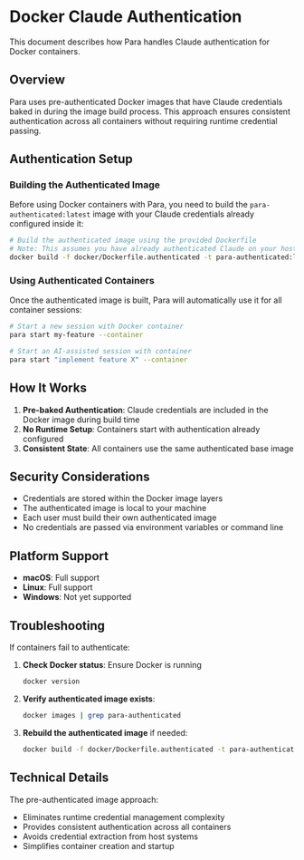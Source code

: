 # Docker Claude Authentication

This document describes how Para handles Claude authentication for Docker containers.

## Overview

Para uses pre-authenticated Docker images that have Claude credentials baked in during the image build process. This approach ensures consistent authentication across all containers without requiring runtime credential passing.

## Authentication Setup

### Building the Authenticated Image

Before using Docker containers with Para, you need to build the `para-authenticated:latest` image with your Claude credentials already configured inside it:

```bash
# Build the authenticated image using the provided Dockerfile
# Note: This assumes you have already authenticated Claude on your host system
docker build -f docker/Dockerfile.authenticated -t para-authenticated:latest .
```

### Using Authenticated Containers

Once the authenticated image is built, Para will automatically use it for all container sessions:

```bash
# Start a new session with Docker container
para start my-feature --container

# Start an AI-assisted session with container
para start "implement feature X" --container
```

## How It Works

1. **Pre-baked Authentication**: Claude credentials are included in the Docker image during build time
2. **No Runtime Setup**: Containers start with authentication already configured
3. **Consistent State**: All containers use the same authenticated base image

## Security Considerations

- Credentials are stored within the Docker image layers
- The authenticated image is local to your machine
- Each user must build their own authenticated image
- No credentials are passed via environment variables or command line

## Platform Support

- **macOS**: Full support
- **Linux**: Full support
- **Windows**: Not yet supported

## Troubleshooting

If containers fail to authenticate:

1. **Check Docker status**: Ensure Docker is running
   ```bash
   docker version
   ```

2. **Verify authenticated image exists**:
   ```bash
   docker images | grep para-authenticated
   ```

3. **Rebuild the authenticated image** if needed:
   ```bash
   docker build -f docker/Dockerfile.authenticated -t para-authenticated:latest .
   ```

## Technical Details

The pre-authenticated image approach:
- Eliminates runtime credential management complexity
- Provides consistent authentication across all containers
- Avoids credential extraction from host systems
- Simplifies container creation and startup